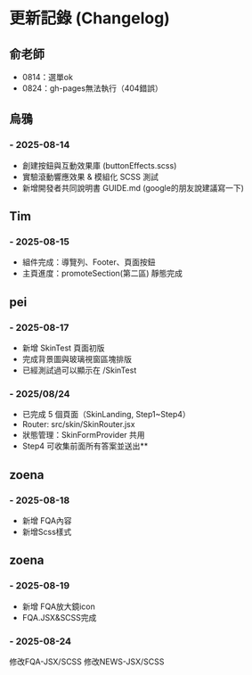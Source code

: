 # 更新記錄 (Changelog)
## 俞老師
- 0814：選單ok
- 0824：gh-pages無法執行（404錯誤）
## 烏鴉
### - 2025-08-14
- 創建按鈕與互動效果庫 (buttonEffects.scss)
- 實驗滾動響應效果 & 模組化 SCSS 測試
- 新增開發者共同說明書 GUIDE.md (google的朋友說建議寫一下)

## Tim
### - 2025-08-15
- 組件完成：導覽列、Footer、頁面按鈕
- 主頁進度：promoteSection(第二區) 靜態完成


## pei
### - 2025-08-17
- 新增 SkinTest 頁面初版
- 完成背景圖與玻璃視窗區塊排版
- 已經測試過可以顯示在 /SkinTest
### - 2025/08/24
- 已完成 5 個頁面（SkinLanding, Step1~Step4）
- Router: src/skin/SkinRouter.jsx
- 狀態管理：SkinFormProvider 共用
- Step4 可收集前面所有答案並送出**

## zoena
### - 2025-08-18
- 新增 FQA內容
- 新增Scss樣式

## zoena
### - 2025-08-19
- 新增 FQA放大鏡icon
- FQA.JSX&SCSS完成

### - 2025-08-24
修改FQA-JSX/SCSS
修改NEWS-JSX/SCSS
